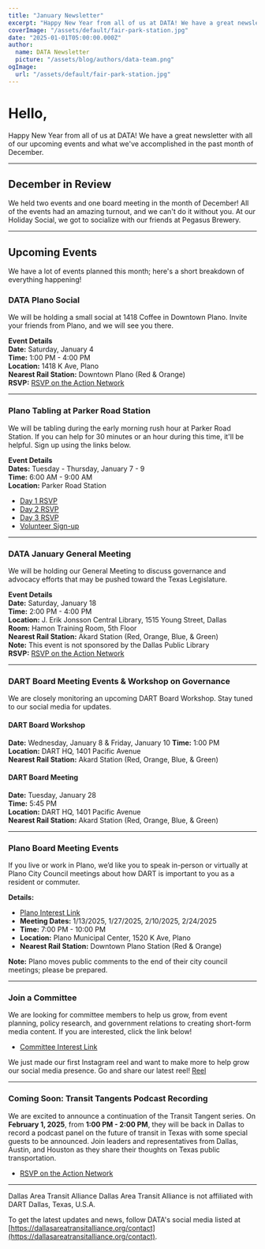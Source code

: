 ```yaml
---
title: "January Newsletter"
excerpt: "Happy New Year from all of us at DATA! We have a great newsletter with all of our upcoming events and what we've accomplished in the past month of December."
coverImage: "/assets/default/fair-park-station.jpg"
date: "2025-01-01T05:00:00.000Z"
author:
  name: DATA Newsletter
  picture: "/assets/blog/authors/data-team.png"
ogImage:
  url: "/assets/default/fair-park-station.jpg"
---
```


# Hello,

Happy New Year from all of us at DATA! We have a great newsletter with all of our upcoming events and what we've accomplished in the past month of December.

---

## December in Review

We held two events and one board meeting in the month of December! All of the events had an amazing turnout, and we can't do it without you. At our Holiday Social, we got to socialize with our friends at Pegasus Brewery.

---

## Upcoming Events

We have a lot of events planned this month; here's a short breakdown of everything happening!

### DATA Plano Social
We will be holding a small social at 1418 Coffee in Downtown Plano. Invite your friends from Plano, and we will see you there.

**Event Details**  
**Date:** Saturday, January 4  
**Time:** 1:00 PM - 4:00 PM  
**Location:** 1418 K Ave, Plano  
**Nearest Rail Station:** Downtown Plano (Red & Orange)  
**RSVP:** [RSVP on the Action Network](https://actionnetwork.org/events/plano-hangout)

---

### Plano Tabling at Parker Road Station
We will be tabling during the early morning rush hour at Parker Road Station. If you can help for 30 minutes or an hour during this time, it'll be helpful. Sign up using the links below.

**Event Details**  
**Dates:** Tuesday - Thursday, January 7 - 9  
**Time:** 6:00 AM - 9:00 AM  
**Location:** Parker Road Station  

- [Day 1 RSVP](https://actionnetwork.org/events/tabling-at-parker-road-day-1)  
- [Day 2 RSVP](https://actionnetwork.org/events/tabling-at-parker-road-day-2)  
- [Day 3 RSVP](https://actionnetwork.org/events/tabling-at-parker-road-day-3)  
- [Volunteer Sign-up](https://www.signupgenius.com/go/10C0A45AEAD2CA5FBC25-54160495-parker#/)

---

### DATA January General Meeting
We will be holding our General Meeting to discuss governance and advocacy efforts that may be pushed toward the Texas Legislature.

**Event Details**  
**Date:** Saturday, January 18  
**Time:** 2:00 PM - 4:00 PM  
**Location:** J. Erik Jonsson Central Library, 1515 Young Street, Dallas  
**Room:** Hamon Training Room, 5th Floor  
**Nearest Rail Station:** Akard Station (Red, Orange, Blue, & Green)  
**Note:** This event is not sponsored by the Dallas Public Library  
**RSVP:** [RSVP on the Action Network](https://actionnetwork.org/events/january-general-meeting-28)

---

### DART Board Meeting Events & Workshop on Governance
We are closely monitoring an upcoming DART Board Workshop. Stay tuned to our social media for updates.

#### DART Board Workshop  
**Date:** Wednesday, January 8 & Friday, January 10 
**Time:** 1:00 PM  
**Location:** DART HQ, 1401 Pacific Avenue  
**Nearest Rail Station:** Akard Station (Red, Orange, Blue, & Green)

#### DART Board Meeting  
**Date:** Tuesday, January 28  
**Time:** 5:45 PM  
**Location:** DART HQ, 1401 Pacific Avenue  
**Nearest Rail Station:** Akard Station (Red, Orange, Blue, & Green)

---

### Plano Board Meeting Events
If you live or work in Plano, we’d like you to speak in-person or virtually at Plano City Council meetings about how DART is important to you as a resident or commuter.

**Details:**  
- [Plano Interest Link](https://go.ridewithdata.org/plano-pals)  
- **Meeting Dates:** 1/13/2025, 1/27/2025, 2/10/2025, 2/24/2025  
- **Time:** 7:00 PM - 10:00 PM  
- **Location:** Plano Municipal Center, 1520 K Ave, Plano  
- **Nearest Rail Station:** Downtown Plano Station (Red & Orange)  

**Note:** Plano moves public comments to the end of their city council meetings; please be prepared.

---

### Join a Committee
We are looking for committee members to help us grow, from event planning, policy research, and government relations to creating short-form media content. If you are interested, click the link below!

- [Committee Interest Link](https://go.ridewithdata.org/committee-signup)

We just made our first Instagram reel and want to make more to help grow our social media presence. Go and share our latest reel! [Reel](https://www.instagram.com/reel/DD80DXXOEZf/)

---

### Coming Soon: Transit Tangents Podcast Recording
We are excited to announce a continuation of the Transit Tangent series. On **February 1, 2025**, from **1:00 PM - 2:00 PM**, they will be back in Dallas to record a podcast panel on the future of transit in Texas with some special guests to be announced. Join leaders and representatives from Dallas, Austin, and Houston as they share their thoughts on Texas public transportation.

- [RSVP on the Action Network](https://actionnetwork.org/events/the-future-of-texas-transit-live-podcast-with-transit-tangents-2)

---

Dallas Area Transit Alliance
Dallas Area Transit Alliance is not affiliated with DART
Dallas, Texas, U.S.A. 

To get the latest updates and news, follow DATA's social media listed at [https://dallasareatransitalliance.org/contact](https://dallasareatransitalliance.org/contact).